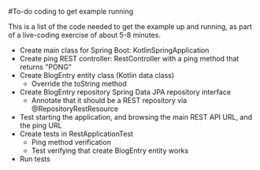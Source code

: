 #To-do coding to get example running

This is a list of the code needed to get the example up and running, as part of a live-coding exercise of about 5-8 minutes.

* Create main class for Spring Boot: KotlinSpringApplication
* Create ping REST controller: RestController with a ping method that returns "PONG"
* Create BlogEntry entity class (Kotlin data class)
    * Override the toString method
* Create BlogEntry repository Spring Data JPA repository interface
    * Annotate that it should be a REST repository via @RepositoryRestResource
* Test starting the application, and browsing the main REST API URL, and the ping URL
* Create tests in RestApplicationTest
    * Ping method verification
    * Test verifying that create BlogEntry entity works
* Run tests